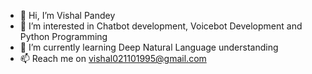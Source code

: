 - 👋 Hi, I’m Vishal Pandey
- 👀 I’m interested in Chatbot development, Voicebot Development and Python Programming
- 🌱 I’m currently learning Deep Natural Language understanding
- 📫 Reach me on vishal021101995@gmail.com

<!---
vishal021101995/vishal021101995 is a ✨ special ✨ repository because its `README.md` (this file) appears on your GitHub profile.
You can click the Preview link to take a look at your changes.
--->
